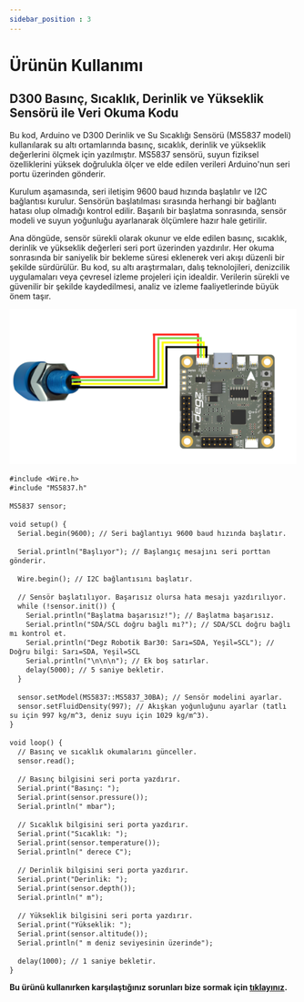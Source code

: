 ```yaml
---
sidebar_position : 3
---
```


# Ürünün Kullanımı

## D300  Basınç, Sıcaklık, Derinlik ve Yükseklik Sensörü ile Veri Okuma Kodu

Bu kod, Arduino ve D300 Derinlik ve Su Sıcaklığı Sensörü (MS5837 modeli) kullanılarak su altı ortamlarında basınç, sıcaklık, derinlik ve yükseklik değerlerini ölçmek için yazılmıştır. MS5837 sensörü, suyun fiziksel özelliklerini yüksek doğrulukla ölçer ve elde edilen verileri Arduino'nun seri portu üzerinden gönderir.

Kurulum aşamasında, seri iletişim 9600 baud hızında başlatılır ve I2C bağlantısı kurulur. Sensörün başlatılması sırasında herhangi bir bağlantı hatası olup olmadığı kontrol edilir. Başarılı bir başlatma sonrasında, sensör modeli ve suyun yoğunluğu ayarlanarak ölçümlere hazır hale getirilir.

Ana döngüde, sensör sürekli olarak okunur ve elde edilen basınç, sıcaklık, derinlik ve yükseklik değerleri seri port üzerinden yazdırılır. Her okuma sonrasında bir saniyelik bir bekleme süresi eklenerek veri akışı düzenli bir şekilde sürdürülür. Bu kod, su altı araştırmaları, dalış teknolojileri, denizcilik uygulamaları veya çevresel izleme projeleri için idealdir. Verilerin sürekli ve güvenilir bir şekilde kaydedilmesi, analiz ve izleme faaliyetlerinde büyük önem taşır.

![Suibo D300 bağlantı Şeması](./image/suibo-d300.png)






````
#include <Wire.h>
#include "MS5837.h"

MS5837 sensor;

void setup() {
  Serial.begin(9600); // Seri bağlantıyı 9600 baud hızında başlatır.
  
  Serial.println("Başlıyor"); // Başlangıç mesajını seri porttan gönderir.
  
  Wire.begin(); // I2C bağlantısını başlatır.

  // Sensör başlatılıyor. Başarısız olursa hata mesajı yazdırılıyor.
  while (!sensor.init()) {
    Serial.println("Başlatma başarısız!"); // Başlatma başarısız.
    Serial.println("SDA/SCL doğru bağlı mı?"); // SDA/SCL doğru bağlı mı kontrol et.
    Serial.println("Degz Robotik Bar30: Sarı=SDA, Yeşil=SCL"); // Doğru bilgi: Sarı=SDA, Yeşil=SCL
    Serial.println("\n\n\n"); // Ek boş satırlar.
    delay(5000); // 5 saniye bekletir.
  }
  
  sensor.setModel(MS5837::MS5837_30BA); // Sensör modelini ayarlar.
  sensor.setFluidDensity(997); // Akışkan yoğunluğunu ayarlar (tatlı su için 997 kg/m^3, deniz suyu için 1029 kg/m^3).
}

void loop() {
  // Basınç ve sıcaklık okumalarını günceller.
  sensor.read();

  // Basınç bilgisini seri porta yazdırır.
  Serial.print("Basınç: "); 
  Serial.print(sensor.pressure()); 
  Serial.println(" mbar");
  
  // Sıcaklık bilgisini seri porta yazdırır.
  Serial.print("Sıcaklık: "); 
  Serial.print(sensor.temperature()); 
  Serial.println(" derece C");
  
  // Derinlik bilgisini seri porta yazdırır.
  Serial.print("Derinlik: "); 
  Serial.print(sensor.depth()); 
  Serial.println(" m");
  
  // Yükseklik bilgisini seri porta yazdırır.
  Serial.print("Yükseklik: "); 
  Serial.print(sensor.altitude()); 
  Serial.println(" m deniz seviyesinin üzerinde");

  delay(1000); // 1 saniye bekletir.
}
````

**Bu ürünü kullanırken karşılaştığınız  sorunları  bize sormak için  [tıklayınız](https://forum.degzrobotics.com/).**  